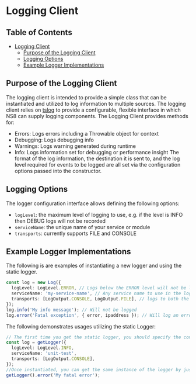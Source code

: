 # Logging Client

## Table of Contents

- [Logging Client](#logging-client)
  - [Purpose of the Logging Client](#purpose-of-the-logging-client)
  - [Logging Options](#logging-options)
  - [Example Logger Implementations](#example-logger-implementations)

## Purpose of the Logging Client

The logging client is intended to provide a simple class that can be instantiated and utilized to log information to multiple sources. The logging client relies on [tslog](https://tslog.js.org/#/) to provide a configurable, flexible interface in which NS8 can supply logging components. The Logging Client provides methods for:

- Errors: Logs errors including a Throwable object for context
- Debugging: Logs debugging info
- Warnings: Logs warning generated during runtime
- Info: Logs information set for debugging or performance insight
  The format of the log information, the destination it is sent to, and the log level required for events to be logged are all set via the configuration options passed into the constructor.

## Logging Options

The logger configuration interface allows defining the following options:

- `logLevel`: the maximum level of logging to use, e.g. if the level is INFO then DEBUG logs will not be recorded
- `serviceName`: the unique name of your service or module
- `transports`: currently supports FILE and CONSOLE

## Example Logger Implementations

The following is are examples of instantiating a new logger and using the static logger.

```ts
const log = new Log({
  logLevel: LogLevel.ERROR, // Logs below the ERROR level will not be logged
  serviceName: 'my-service-name', // Any service name to use in the log metadata and filename
  transports: [LogOutput.CONSOLE, LogOutput.FILE], // logs to both the console and the file system
});
log.info('My info message'); // Will not be logged
log.error('Fatal exception', { error, ipaddress }); // Will log an error and serialize the JSON param into the log message
```

The following demonstrates usages utilizing the static Logger:

```ts
// The first time you get the static logger, you should specify the configuration.
const log = getLogger({
  logLevel: LogLevel.INFO,
  serviceName: 'unit-test',
  transports: [LogOutput.CONSOLE],
});
//Once instantiated, you can get the same instance of the logger by just calling
getLogger().error('My fatal error');
```
